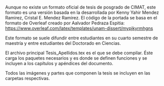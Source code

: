 Aunque no existe un formato oficial de tesis de posgrado de CIMAT, este formato es una versión basada en  la desarrollada por  Kenny Yahir Mendez Ramirez, Cristal E. Mendez Ramirez. El código de la portada se basa en el formato de Overleaf  creado por Aalvador Pedraza Espitia: https://www.overleaf.com/latex/templates/unam-dissert/mypjkyrmhgns

Este formato se suele difundir entre estudiantes en su cuarto semestre de maestría y entre estudiantes del Doctorado en Ciencias.

El archivo principal  Tesis_Apellidos.tex es el que se debe compilar. Éste carga los paquetes necesarios y es donde se definen funciones y se incluyen a los capítulos y apéndices del documento. 

Todos las imágenes y partes que componen la tesis se incluyen en las carpetas respectivas.

